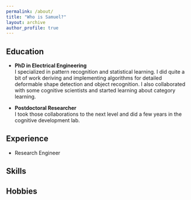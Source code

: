 ```yaml
---
permalink: /about/
title: "Who is Samuel?"
layout: archive
author_profile: true
---
```


## Education

- **PhD in Electrical Engineering**  
I specialized in pattern recognition and statistical learning. I did quite a bit of work deriving and implementing algorithms for detailed deformable shape detection and object recognition. I also collaborated with some cognitive scientists and started learning about category learning.

- **Postdoctoral Researcher**  
I took those collaborations to the next level and did a few years in the cognitive development lab. 

## Experience
- Research Engineer



## Skills

## Hobbies